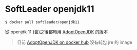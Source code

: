 # SoftLeader openjdk11

```
$ docker pull softleader/openjdk11
```

從 openjdk 11 (含)之後都轉用 [AdoptOpenJDK](https://adoptopenjdk.net/) 的版本

> 目前 [AdoptOpenJDK on docker hub](https://hub.docker.com/u/adoptopenjdk/) 沒有純包 jre 的 image